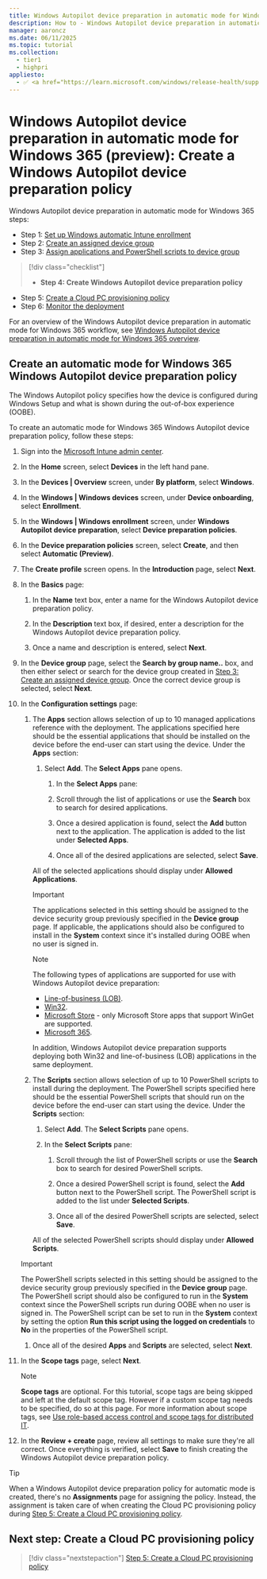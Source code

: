 ```yaml
---
title: Windows Autopilot device preparation in automatic mode for Windows 365 (preview) - Step 4 of 6 - Create a Windows Autopilot device preparation policy
description: How to - Windows Autopilot device preparation in automatic mode for Windows 365 (preview) - Step 4 of 6 - Create a Windows Autopilot device preparation policy.
manager: aaroncz
ms.date: 06/11/2025
ms.topic: tutorial
ms.collection:
  - tier1
  - highpri
appliesto:
  - ✅ <a href="https://learn.microsoft.com/windows/release-health/supported-versions-windows-client" target="_blank">Windows 11</a>
---
```


# Windows Autopilot device preparation in automatic mode for Windows 365 (preview): Create a Windows Autopilot device preparation policy

Windows Autopilot device preparation in automatic mode for Windows 365 steps:

- Step 1: [Set up Windows automatic Intune enrollment](automatic-automatic-enrollment.md)
- Step 2: [Create an assigned device group](automatic-device-group.md)
- Step 3: [Assign applications and PowerShell scripts to device group](automatic-assign-apps-scripts.md)

> [!div class="checklist"]
>
> - **Step 4: Create Windows Autopilot device preparation policy**

- Step 5: [Create a Cloud PC provisioning policy](automatic-cloud-pc-provisioning-policy.md)
- Step 6: [Monitor the deployment](automatic-monitor.md)

For an overview of the Windows Autopilot device preparation in automatic mode for Windows 365 workflow, see [Windows Autopilot device preparation in automatic mode for Windows 365 overview](automatic-workflow.md#workflow).

## Create an automatic mode for Windows 365 Windows Autopilot device preparation policy

The Windows Autopilot policy specifies how the device is configured during Windows Setup and what is shown during the out-of-box experience (OOBE).

To create an automatic mode for Windows 365 Windows Autopilot device preparation policy, follow these steps:

1. Sign into the [Microsoft Intune admin center](https://go.microsoft.com/fwlink/?linkid=2109431).

1. In the **Home** screen, select **Devices** in the left hand pane.

1. In the **Devices | Overview** screen, under **By platform**, select **Windows**.

1. In the **Windows | Windows devices** screen, under **Device onboarding**, select **Enrollment**.

1. In the **Windows | Windows enrollment** screen, under **Windows Autopilot device preparation**, select **Device preparation policies**.

1. In the **Device preparation policies** screen, select **Create**, and then select **Automatic (Preview)**.

1. The **Create profile** screen opens. In the **Introduction** page, select **Next**.

1. In the **Basics** page:

   1. In the **Name** text box, enter a name for the Windows Autopilot device preparation policy.

   1. In the **Description** text box, if desired, enter a description for the Windows Autopilot device preparation policy.

   1. Once a name and description is entered, select **Next**.

1. In the **Device group** page, select the **Search by group name..** box, and then either select or search for the device group created in [Step 3: Create an assigned device group](automatic-device-group.md). Once the correct device group is selected, select **Next**.

1. In the **Configuration settings** page:

   1. The **Apps** section allows selection of up to 10 managed applications reference with the deployment. The applications specified here should be the essential applications that should be installed on the device before the end-user can start using the device. Under the **Apps** section:

      1. Select **Add**. The **Select Apps** pane opens.

         1. In the **Select Apps** pane:

         1. Scroll through the list of applications or use the **Search** box to search for desired applications.

         1. Once a desired application is found, select the **Add** button next to the application. The application is added to the list under **Selected Apps**.

         1. Once all of the desired applications are selected, select **Save**.

        All of the selected applications should display under **Allowed Applications**.

      > [!IMPORTANT]
      >
      > The applications selected in this setting should be assigned to the device security group previously specified in the **Device group** page. If applicable, the applications should also be configured to install in the **System** context since it's installed during OOBE when no user is signed in.

      > [!NOTE]
      >
      > The following types of applications are supported for use with Windows Autopilot device preparation:
      >
      > - [Line-of-business (LOB)](/mem/intune-service/apps/lob-apps-windows).
      > - [Win32](/mem/intune-service/apps/apps-win32-prepare).
      > - [Microsoft Store](/mem/intune-service/apps/store-apps-microsoft) - only Microsoft Store apps that support WinGet are supported.
      > - [Microsoft 365](/mem/intune-service/apps/apps-add-office365).
      >
      > In addition, Windows Autopilot device preparation supports deploying both Win32 and line-of-business (LOB) applications in the same deployment.

   1. The **Scripts** section allows selection of up to 10 PowerShell scripts to install during the deployment. The PowerShell scripts specified here should be the essential PowerShell scripts that should run on the device before the end-user can start using the device. Under the **Scripts** section:

      1. Select **Add**. The **Select Scripts** pane opens.

      1. In the **Select Scripts** pane:

         1. Scroll through the list of PowerShell scripts or use the **Search** box to search for desired PowerShell scripts.

         1. Once a desired PowerShell script is found, select the **Add** button next to the PowerShell script. The PowerShell script is added to the list under **Selected Scripts**.

         1. Once all of the desired PowerShell scripts are selected, select **Save**.

        All of the selected PowerShell scripts should display under **Allowed Scripts**.

   > [!IMPORTANT]
   >
   > The PowerShell scripts selected in this setting should be assigned to the device security group previously specified in the **Device group** page. The PowerShell script should also be configured to run in the **System** context since the PowerShell scripts run during OOBE when no user is signed in. The PowerShell script can be set to run in the **System** context by setting the option **Run this script using the logged on credentials** to **No** in the properties of the PowerShell script.

   1. Once all of the desired **Apps** and **Scripts** are selected, select **Next**.

1. In the **Scope tags** page, select **Next**.

    > [!NOTE]
    >
    > **Scope tags** are optional. For this tutorial, scope tags are being skipped and left at the default scope tag. However if a custom scope tag needs to be specified, do so at this page. For more information about scope tags, see [Use role-based access control and scope tags for distributed IT](/mem/intune-service/fundamentals/scope-tags).

1. In the **Review + create** page, review all settings to make sure they're all correct. Once everything is verified, select **Save** to finish creating the Windows Autopilot device preparation policy.

> [!TIP]
>
> When a Windows Autopilot device preparation policy for automatic mode is created, there's no **Assignments** page for assigning the policy. Instead, the assignment is taken care of when creating the Cloud PC provisioning policy during [Step 5: Create a Cloud PC provisioning policy](automatic-cloud-pc-provisioning-policy.md).

## Next step: Create a Cloud PC provisioning policy

> [!div class="nextstepaction"]
> [Step 5: Create a Cloud PC provisioning policy](automatic-cloud-pc-provisioning-policy.md)
